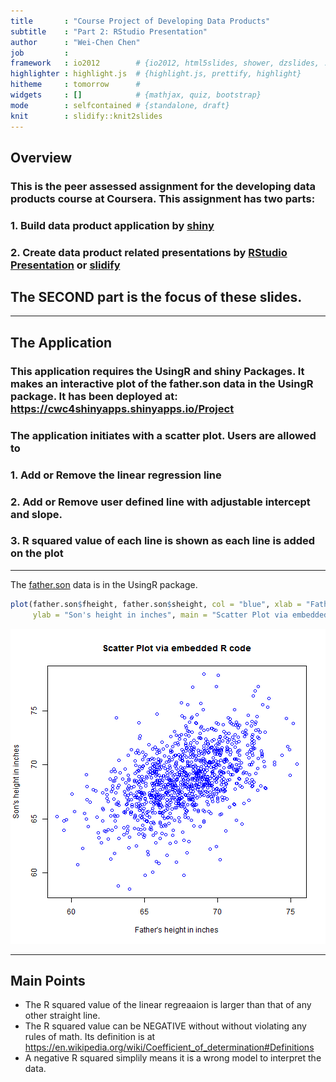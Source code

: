 ```yaml
---
title       : "Course Project of Developing Data Products"
subtitle    : "Part 2: RStudio Presentation"
author      : "Wei-Chen Chen"
job         : 
framework   : io2012        # {io2012, html5slides, shower, dzslides, ...}
highlighter : highlight.js  # {highlight.js, prettify, highlight}
hitheme     : tomorrow      # 
widgets     : []            # {mathjax, quiz, bootstrap}
mode        : selfcontained # {standalone, draft}
knit        : slidify::knit2slides
---
```


## Overview

### This is the peer assessed assignment for the developing data products course at Coursera. This assignment has two parts: 

### 1. Build data product application by [shiny](http://shiny.rstudio.com/)
### 2. Create data product related presentations by [RStudio Presentation](https://support.rstudio.com/hc/en-us/sections/200130218-R-Presentations) or [slidify](http://slidify.org/)

## The SECOND part is the focus of these slides.


---

## The Application

### This application requires the UsingR and shiny Packages. It makes an interactive plot of the father.son data in the UsingR package. It has been deployed at: https://cwc4shinyapps.shinyapps.io/Project

### The application initiates with a scatter plot. Users are allowed to
### 1. Add or Remove the linear regression line
### 2. Add or Remove user defined line with adjustable intercept and slope.
### 3. R squared value of each line is shown as each line is added on the plot

---

The [father.son](http://www.inside-r.org/packages/cran/UsingR/docs/father.son) data is in the UsingR package.


```r
plot(father.son$fheight, father.son$sheight, col = "blue", xlab = "Father's height in inches", 
     ylab = "Son's height in inches", main = "Scatter Plot via embedded R code")
```

![plot of chunk unnamed-chunk-2](assets/fig/unnamed-chunk-2-1.png) 

---

## Main Points

* The R squared value of the linear regreaaion is larger than that of any other straight line.
* The R squared value can be NEGATIVE without without violating any rules of math. Its definition is at https://en.wikipedia.org/wiki/Coefficient_of_determination#Definitions
* A negative R squared simplily means it is a wrong model to interpret the data.

